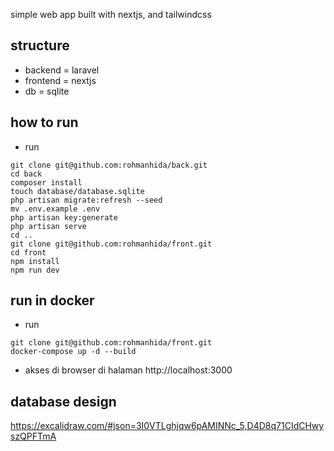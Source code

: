 simple web app built with nextjs, and tailwindcss
## structure
- backend = laravel
- frontend = nextjs
- db = sqlite

## how to run
- run
```
git clone git@github.com:rohmanhida/back.git
cd back
composer install
touch database/database.sqlite
php artisan migrate:refresh --seed
mv .env.example .env
php artisan key:generate
php artisan serve
cd ..
git clone git@github.com:rohmanhida/front.git
cd front
npm install
npm run dev
```

## run in docker
- run
```
git clone git@github.com:rohmanhida/front.git
docker-compose up -d --build
```

- akses di browser di halaman http://localhost:3000

## database design
https://excalidraw.com/#json=3I0VTLghjqw6pAMINNc_5,D4D8q71CIdCHwyszQPFTmA
